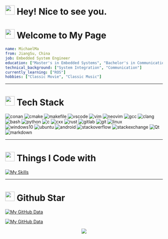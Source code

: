 <h1><img src="https://emojis.slackmojis.com/emojis/images/1643515259/12806/meow_attention.png?1643515259" width="30"/> Hey! Nice to see you.</h1>

<h1><img src="https://emojis.slackmojis.com/emojis/images/1643514958/9845/meow_heart.png?1643514958" width="30"/> Welcome to My Page</h1>

```yaml
name: MichaelMa
from: JiangSu, China
job: Embedded System Engineer
education: ["Master's in Embedded Systems", "Bachelor's in Communication"]
technical_background: ["System Integration", "Communication"]
currently_learning: ["ROS"]
hobbies: ["Classic Movie", "Classic Music"]
```
---

<h1><img src="https://emojis.slackmojis.com/emojis/images/1643515222/12408/meow_fat.gif?1643515222" width="30"/> Tech Stack</h1>

<p>
  <img alt="conan"            src="https://img.shields.io/badge/-conan-blue?logo=conan" />
  <img alt="cmake"            src="https://img.shields.io/badge/-CMake-darkgreen?logo=cmake" />
  <img alt="makefile"         src="https://img.shields.io/badge/-makefile-green?logo=gnu" />
  <img alt="vscode"           src="https://img.shields.io/badge/-vscode-blue?logo=microsoft" />
  <img alt="vim"              src="https://img.shields.io/badge/-Vim-green?logo=vim" />
  <img alt="neovim"           src="https://img.shields.io/badge/-Neovim-darkgreen?logo=neovim" />
  <img alt="gcc"              src="https://img.shields.io/badge/-Gcc-gray?logo=gnu" />
  <img alt="clang"            src="https://img.shields.io/badge/-clang-gray?logo=llvm" /><br>
  <img alt="bash"             src="https://img.shields.io/badge/-bash-gray?logo=shell" />
  <img alt="python"           src="https://img.shields.io/badge/-python-darkblue?logo=python" />
  <img alt="c"                src="https://img.shields.io/badge/-c-blue?logo=c" />
  <img alt="cxx"              src="https://img.shields.io/badge/-cxx-blue?logo=c" />
  <img alt="rust"             src="https://img.shields.io/badge/-rust-orange?logo=rust" />
  <img alt="gitlab"           src="https://img.shields.io/badge/-gitlab-white?logo=gitlab" />
  <img alt="git"              src="https://img.shields.io/badge/-Git-F05032?style=flat&logo=git&logoColor=white" />
  <img alt="linux"            src="https://img.shields.io/badge/-linux-gray?logo=linux" /><br>
  <img alt="windows10"        src="https://img.shields.io/badge/-windows10-blue?logo=windows" />
  <img alt="ubuntu"           src="https://img.shields.io/badge/-ubuntu-orange?logo=ubuntu" />
  <img alt="android"          src="https://img.shields.io/badge/-android-green?logo=android" />
  <img alt="stackoverflow"    src="https://img.shields.io/badge/-stackoverflow-gray?logo=stackoverflow" />
  <img alt="stackexchange"    src="https://img.shields.io/badge/-stackexchange-lightblue?logo=stackexchange" />
  <img alt="Qt"               src="https://img.shields.io/badge/-Qt-darkgreen?logo=qt" />
  <img alt="markdown"         src="https://img.shields.io/badge/-markdown-lightgrey?logo=markdown" />
</p>

---

<h1><img src="https://emojis.slackmojis.com/emojis/images/1643514634/6383/meow-popcorn.gif?1643514634" width="30"/> Things I Code with</h1>

[![My Skills](https://skillicons.dev/icons?i=c,cpp,python,bash,cmake,vscode,vim,neovim,linux,bsd,git,github,gitlab,markdown,qt,ros,stackoverflow,&perline=8)](https://skillicons.dev)


---

<h1><img src="https://emojis.slackmojis.com/emojis/images/1643515023/10521/meow_code.gif?1643515023" width="30"/> Github Star</h1>

[![My GitHub Data](https://github-readme-stats.vercel.app/api?username=michaelchao&show_icons=true&theme=onedark&hide_border=true)]()

[![My GitHub Data](https://github-readme-stats.vercel.app/api/top-langs/?username=michaelchao&layout=compact&theme=onedark&hide_border=true)]()

<p align="center">
  <img src="https://capsule-render.vercel.app/api?type=waving&color=gradient&height=60&section=footer"/>
</p>
